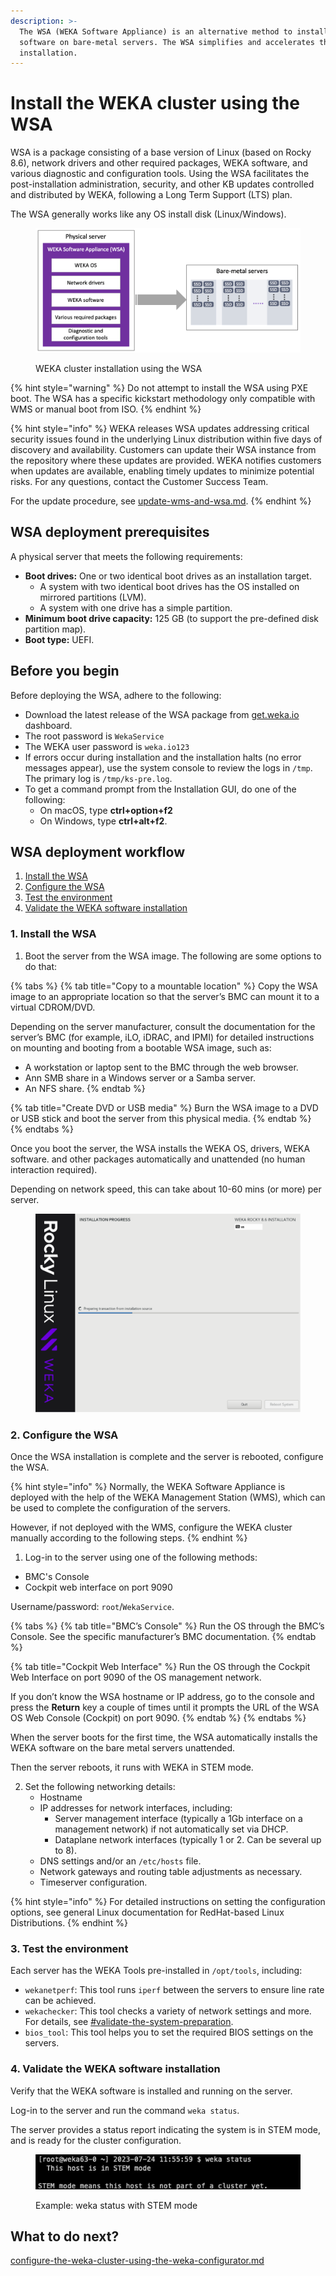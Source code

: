 ```yaml
---
description: >-
  The WSA (WEKA Software Appliance) is an alternative method to install WEKA
  software on bare-metal servers. The WSA simplifies and accelerates the
  installation.
---
```


# Install the WEKA cluster using the WSA

WSA is a package consisting of a base version of Linux (based on Rocky 8.6), network drivers and other required packages, WEKA software, and various diagnostic and configuration tools. Using the WSA facilitates the post-installation administration, security, and other KB updates controlled and distributed by WEKA, following a Long Term Support (LTS) plan.

The WSA generally works like any OS install disk (Linux/Windows).



<figure><img src="../../.gitbook/assets/WSA_overview.png" alt=""><figcaption><p>WEKA cluster installation using the WSA</p></figcaption></figure>

{% hint style="warning" %}
Do not attempt to install the WSA using PXE boot. The WSA has a specific kickstart methodology only compatible with WMS or manual boot from ISO.&#x20;
{% endhint %}

{% hint style="info" %}
WEKA releases WSA updates addressing critical security issues found in the underlying Linux distribution within five days of discovery and availability. Customers can update their WSA instance from the repository where these updates are provided. WEKA notifies customers when updates are available, enabling timely updates to minimize potential risks. For any questions, contact the Customer Success Team.

For the update procedure, see [update-wms-and-wsa.md](../../appendices/update-wms-and-wsa.md "mention").
{% endhint %}

## WSA deployment prerequisites

A physical server that meets the following requirements:

* **Boot drives:** One or two identical boot drives as an installation target.
  * A system with two identical boot drives has the OS installed on mirrored partitions (LVM).
  * A system with one drive has a simple partition.
* **Minimum boot drive capacity:** 125 GB (to support the pre-defined disk partition map).
* **Boot type:** UEFI.

## Before you begin

Before deploying the WSA, adhere to the following:

* Download the latest release of the WSA package from [get.weka.io](https://get.weka.io/ui/dashboard) dashboard.
* The root password is `WekaService`
* The WEKA user password is `weka.io123`
* If errors occur during installation and the installation halts (no error messages appear), use the system console to review the logs in `/tmp`. The primary log is `/tmp/ks-pre.log`.
* To get a command prompt from the Installation GUI, do one of the following:
  * On macOS, type **ctrl+option+f2**&#x20;
  * On Windows, type **ctrl+alt+f2**.

## WSA deployment workflow

1. [Install the WSA](install-the-weka-cluster-using-the-wsa.md#1.-install-the-wsa)
2. [Configure the WSA](install-the-weka-cluster-using-the-wsa.md#2.-configure-the-wsa)
3. [Test the environment](install-the-weka-cluster-using-the-wsa.md#3.-test-the-environment)
4. [Validate the WEKA software installation](install-the-weka-cluster-using-the-wsa.md#4.-validate-the-weka-software-installation)

### 1. Install the WSA

1. Boot the server from the WSA image. The following are some options to do that:

{% tabs %}
{% tab title="Copy to a mountable location" %}
Copy the WSA image to an appropriate location so that the server’s BMC can mount it to a virtual CDROM/DVD.

Depending on the server manufacturer, consult the documentation for the server’s BMC (for example, iLO, iDRAC, and IPMI) for detailed instructions on mounting and booting from a bootable WSA image, such as:

* A workstation or laptop sent to the BMC through the web browser.
* Ann SMB share in a Windows server or a Samba server.
* An NFS share.&#x20;
{% endtab %}

{% tab title="Create DVD or USB media" %}
Burn the WSA image to a DVD or USB stick and boot the server from this physical media.
{% endtab %}
{% endtabs %}

Once you boot the server, the WSA installs the WEKA OS, drivers, WEKA software. and other packages automatically and unattended (no human interaction required).

Depending on network speed, this can take about 10-60 mins (or more) per server.

<figure><img src="../../.gitbook/assets/WMS_install_1.png" alt="" width="563"><figcaption></figcaption></figure>

### 2. Configure the WSA

Once the WSA installation is complete and the server is rebooted, configure the WSA.

{% hint style="info" %}
Normally, the WEKA Software Appliance is deployed with the help of the WEKA Management Station (WMS), which can be used to complete the configuration of the servers.

However, if not deployed with the WMS, configure the WEKA cluster manually according to the following steps.
{% endhint %}

1. Log-in to the server using one of the following methods:

* BMC's Console
* Cockpit web interface on port 9090

Username/password: `root`/`WekaService`.

{% tabs %}
{% tab title="BMC’s Console" %}
Run the OS through the BMC’s Console. See the specific manufacturer’s BMC documentation.
{% endtab %}

{% tab title="Cockpit Web Interface" %}
Run the OS through the Cockpit Web Interface on port 9090 of the OS management network.

If you don’t know the WSA hostname or IP address, go to the console and press the **Return** key a couple of times until it prompts the URL of the WSA OS Web Console (Cockpit) on port 9090.
{% endtab %}
{% endtabs %}

When the server boots for the first time, the WSA automatically installs the WEKA software on the bare metal servers unattended.

Then the server reboots, it runs with WEKA in STEM mode.

2. Set the following networking details:
   * Hostname
   * IP addresses for network interfaces, including:
     * Server management interface (typically a 1Gb interface on a management network) if not automatically set via DHCP.
     * Dataplane network interfaces (typically 1 or 2. Can be several up to 8).
   * DNS settings and/or an `/etc/hosts` file.
   * Network gateways and routing table adjustments as necessary.
   * Timeserver configuration.

{% hint style="info" %}
For detailed instructions on setting the configuration options, see general Linux documentation for RedHat-based Linux Distributions.
{% endhint %}

### 3. Test the environment

Each server has the WEKA Tools pre-installed in `/opt/tools`, including:

* `wekanetperf`: This tool runs `iperf` between the servers to ensure line rate can be achieved.
* `wekachecker`: This tool checks a variety of network settings and more. For details, see [#validate-the-system-preparation](setting-up-the-hosts/#validate-the-system-preparation "mention").
* `bios_tool`: This tool helps you to set the required BIOS settings on the servers.

### 4. Validate the WEKA software installation

Verify that the WEKA software is installed and running on the server.

Log-in to the server and run the command `weka status`.

The server provides a status report indicating the system is in STEM mode, and is ready for the cluster configuration.

<figure><img src="../../.gitbook/assets/WSA_STEM_mode.png" alt=""><figcaption><p>Example: weka status with STEM mode</p></figcaption></figure>

## What to do next?

[configure-the-weka-cluster-using-the-weka-configurator.md](configure-the-weka-cluster-using-the-weka-configurator.md "mention")
